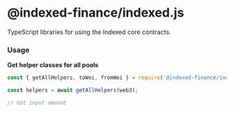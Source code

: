 # @indexed-finance/indexed.js

TypeScript libraries for using the Indexed core contracts.

### Usage

**Get helper classes for all pools**

```js
const { getAllHelpers, toWei, fromWei } = require('@indexed-finance/indexed.js');

const helpers = await getAllHelpers(web3);

// Get input amount